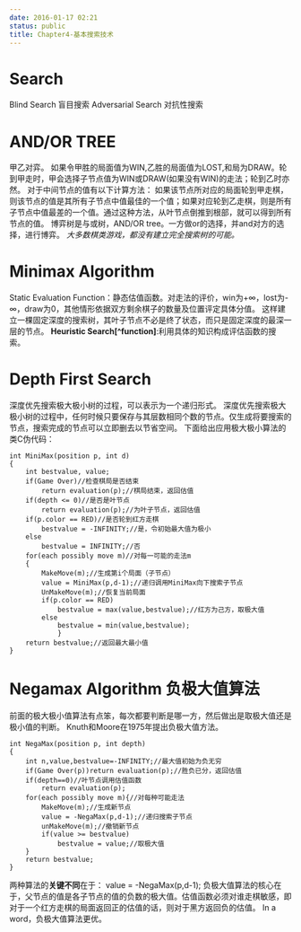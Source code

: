 ```yaml
---
date: 2016-01-17 02:21
status: public
title: Chapter4-基本搜索技术
---
```


# Search
Blind Search 盲目搜索
Adversarial Search 对抗性搜索
# AND/OR TREE
甲乙对弈。
如果令甲胜的局面值为WIN,乙胜的局面值为LOST,和局为DRAW。轮到甲走时，甲会选择子节点值为WIN或DRAW(如果没有WIN)的走法；轮到乙时亦然。
对于中间节点的值有以下计算方法：
如果该节点所对应的局面轮到甲走棋，则该节点的值是其所有子节点中值最佳的一个值；如果对应轮到乙走棋，则是所有子节点中值最差的一个值。通过这种方法，从叶节点倒推到根部，就可以得到所有节点的值。
博弈树是与或树，AND/OR tree。一方做or的选择，并and对方的选择，进行博弈。
_大多数棋类游戏，都没有建立完全搜索树的可能。_
# Minimax Algorithm
Static Evaluation Function：静态估值函数。对走法的评价，win为+∞，lost为-∞，draw为0，其他情形依据双方剩余棋子的数量及位置评定具体分值。
这样建立一棵固定深度的搜索树，其叶子节点不必是终了状态，而只是固定深度的最深一层的节点。
**Heuristic Search[^function]**:利用具体的知识构成评估函数的搜索。
# Depth First Search
深度优先搜索极大极小树的过程，可以表示为一个递归形式。
深度优先搜索极大极小树的过程中，任何时候只要保存与其层数相同个数的节点。仅生成将要搜索的节点，搜索完成的节点可以立即删去以节省空间。
下面给出应用极大极小算法的类C伪代码：
```C:n
int MiniMax(position p, int d)
{
    int bestvalue, value;
    if(Game Over)//检查棋局是否结束
        return evaluation(p);//棋局结束，返回估值
    if(depth <= 0)//是否是叶节点
        return evaluation(p);//为叶子节点，返回估值
    if(p.color == RED)//是否轮到红方走棋
        bestvalue = -INFINITY;//是，令初始最大值为极小
    else
        bestvalue = INFINITY;//否
    for(each possibly move m)//对每一可能的走法m
    {
        MakeMove(m);//生成第i个局面（子节点）
        value = MiniMax(p,d-1);//递归调用MiniMax向下搜索子节点
        UnMakeMove(m);//恢复当前局面
        if(p.color == RED)
            bestvalue = max(value,bestvalue);//红方为己方，取极大值
        else
            bestvalue = min(value,bestvalue);
            }
    return bestvalue;//返回最大最小值
}
```
# Negamax Algorithm 负极大值算法
前面的极大极小值算法有点笨，每次都要判断是哪一方，然后做出是取极大值还是极小值的判断。
Knuth和Moore在1975年提出负极大值方法。
```C:n
int NegaMax(position p, int depth)
{
    int n,value,bestvalue=-INFINITY;//最大值初始为负无穷
    if(Game Over(p))return evaluation(p);//胜负已分，返回估值
    if(depth==0)//叶节点调用估值函数
        return evaluation(p);
    for(each possibly move m){//对每种可能走法
        MakeMove(m);//生成新节点
        value = -NegaMax(p,d-1);//递归搜索子节点
        unMakeMove(m);//撤销新节点
        if(value >= bestvalue)
            bestvalue = value;//取极大值
    }
    return bestvalue;
}    
```
两种算法的**关键不同**在于：
value = -NegaMax(p,d-1);
负极大值算法的核心在于，父节点的值是各子节点的值的负数的极大值。估值函数必须对谁走棋敏感，即对于一个红方走棋的局面返回正的估值的话，则对于黑方返回负的估值。
In a word，负极大值算法更优。